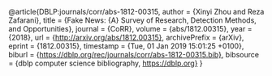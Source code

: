 @article{DBLP:journals/corr/abs-1812-00315,
  author    = {Xinyi Zhou and
               Reza Zafarani},
  title     = {Fake News: {A} Survey of Research, Detection Methods, and Opportunities},
  journal   = {CoRR},
  volume    = {abs/1812.00315},
  year      = {2018},
  url       = {http://arxiv.org/abs/1812.00315},
  archivePrefix = {arXiv},
  eprint    = {1812.00315},
  timestamp = {Tue, 01 Jan 2019 15:01:25 +0100},
  biburl    = {https://dblp.org/rec/journals/corr/abs-1812-00315.bib},
  bibsource = {dblp computer science bibliography, https://dblp.org}
}